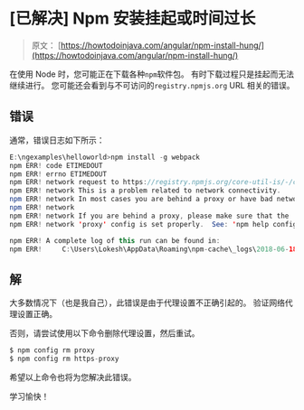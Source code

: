 # [已解决] Npm 安装挂起或时间过长

> 原文： [https://howtodoinjava.com/angular/npm-install-hung/](https://howtodoinjava.com/angular/npm-install-hung/)

在使用 Node 时，您可能正在下载各种`npm`软件包。 有时下载过程只是挂起而无法继续进行。 您可能还会看到与不可访问的`registry.npmjs.org` URL 相关的错误。

## 错误

通常，错误日志如下所示：

```java
E:\ngexamples\helloworld>npm install -g webpack
npm ERR! code ETIMEDOUT
npm ERR! errno ETIMEDOUT
npm ERR! network request to https://registry.npmjs.org/core-util-is/-/core-util-is-1.0.2.tgz failed, reason: connect ETIMEDOUT 104.18.95.96:443
npm ERR! network This is a problem related to network connectivity.
npm ERR! network In most cases you are behind a proxy or have bad network settings.
npm ERR! network
npm ERR! network If you are behind a proxy, please make sure that the
npm ERR! network 'proxy' config is set properly.  See: 'npm help config'

npm ERR! A complete log of this run can be found in:
npm ERR!     C:\Users\Lokesh\AppData\Roaming\npm-cache\_logs\2018-06-18T16_50_17_569Z-debug.log

```

## 解

大多数情况下（也是我自己），此错误是由于代理设置不正确引起的。 验证网络代理设置正确。

否则，请尝试使用以下命令删除代理设置，然后重试。

```java
$ npm config rm proxy
$ npm config rm https-proxy

```

希望以上命令也将为您解决此错误。

学习愉快！